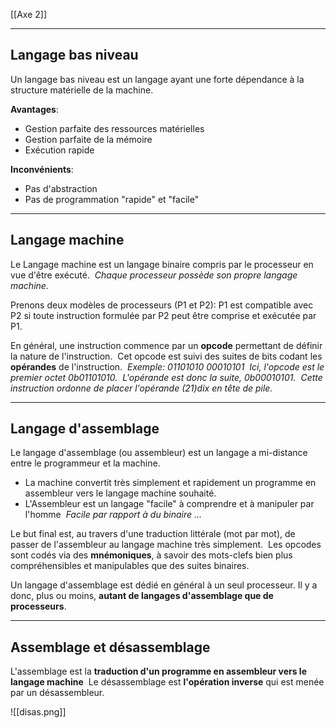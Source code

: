 [[Axe 2]]
****
## Langage bas niveau

Un langage bas niveau est un langage ayant une forte dépendance à la structure matérielle de la machine. 

**Avantages**: 
- Gestion parfaite des ressources matérielles 
- Gestion parfaite de la mémoire 
- Exécution rapide 
    
**Inconvénients**: 
- Pas d'abstraction 
- Pas de programmation "rapide" et "facile"


****
## Langage machine

Le Langage machine est un langage binaire compris par le processeur en vue d'être exécuté. 
	*Chaque processeur possède son propre langage machine.*

Prenons deux modèles de processeurs (P1 et P2): P1 est compatible avec P2 si toute instruction formulée par P2 peut être comprise et exécutée par P1. 


En général, une instruction commence par un **opcode** permettant de définir la nature de l'instruction. 
Cet opcode est suivi des suites de bits codant les **opérandes** de l'instruction. 
	*Exemple: 01101010 00010101 
	Ici, l'opcode est le premier octet 0b01101010. 
	L'opérande est donc la suite, 0b00010101. 
	Cette instruction ordonne de placer l'opérande (21)dix en tête de pile.*


****
## Langage d'assemblage

Le langage d'assemblage (ou assembleur) est un langage a mi-distance entre le programmeur et la machine. 
- La machine convertit très simplement et rapidement un programme en assembleur vers le langage machine souhaité. 
- L'Assembleur est un langage "facile" à comprendre et à manipuler par l'homme 
	*Facile par rapport à du binaire ...*


Le but final est, au travers d'une traduction littérale (mot par mot), de passer de l'assembleur au langage machine très simplement. 
Les opcodes sont codés via des **mnémoniques**, à savoir des mots-clefs bien plus compréhensibles et manipulables que des suites binaires. 

Un langage d'assemblage est dédié en général à un seul processeur. Il y a donc, plus ou moins, **autant de langages d'assemblage que de processeurs**.


****
## Assemblage et désassemblage

L'assemblage est la **traduction d'un programme en assembleur vers le langage machine** 
Le désassemblage est **l'opération inverse** qui est menée par un désassembleur.

![[disas.png]]
